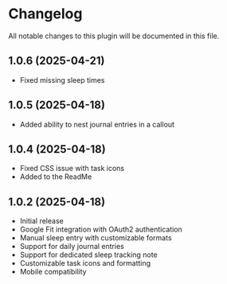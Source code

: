 # Changelog
All notable changes to this plugin will be documented in this file.

## 1.0.6 (2025-04-21)

- Fixed missing sleep times

## 1.0.5 (2025-04-18)

- Added ability to nest journal entries in a callout

## 1.0.4 (2025-04-18)

- Fixed CSS issue with task icons
- Added to the ReadMe

## 1.0.2 (2025-04-18)
- Initial release
- Google Fit integration with OAuth2 authentication
- Manual sleep entry with customizable formats
- Support for daily journal entries
- Support for dedicated sleep tracking note
- Customizable task icons and formatting
- Mobile compatibility